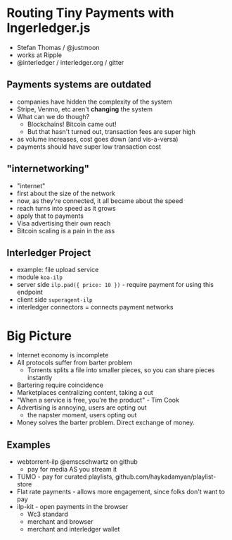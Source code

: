 # Routing Tiny Payments with Ingerledger.js
- Stefan Thomas / @justmoon
- works at Ripple
- @interledger / interledger.org / gitter

## Payments systems are outdated
- companies have hidden the complexity of the system
- Stripe, Venmo, etc aren't **changing** the system
- What can we do though?
  - Blockchains! Bitcoin came out!
  - But that hasn't turned out, transaction fees are super high
- as volume increases, cost goes down (and vis-a-versa)
- payments should have super low transaction cost

## "internetworking"
- "internet"
- first about the size of the network
- now, as they're connected, it all became about the speed
- reach turns into speed as it grows
- apply that to payments
- Visa advertising their own reach
- Bitcoin scaling is a pain in the ass

## Interledger Project
- example: file upload service
- module `koa-ilp`
- server side `ilp.pad({ price: 10 })` - require payment for using this endpoint
- client side `superagent-ilp`
- interledger connectors = connects payment networks

# Big Picture
- Internet economy is incomplete
- All protocols suffer from barter problem
  - Torrents splits a file into smaller pieces, so you can share pieces instantly
- Bartering require coincidence
- Marketplaces centralizing content, taking a cut
- "When a service is free, you're the product" - Tim Cook
- Advertising is annoying, users are opting out
  - the napster moment, users opting out
- Money solves the barter problem. Direct exchange of money.

## Examples
- webtorrent-ilp @emscschwartz on github
  - pay for media AS you stream it
- TUMO - pay for curated playlists, github.com/haykadamyan/playlist-store
- Flat rate payments - allows more engagement, since folks don't want to pay
- ilp-kit - open payments in the browser
  - Wc3 standard
  - merchant and browser
  - merchant and interledger wallet
